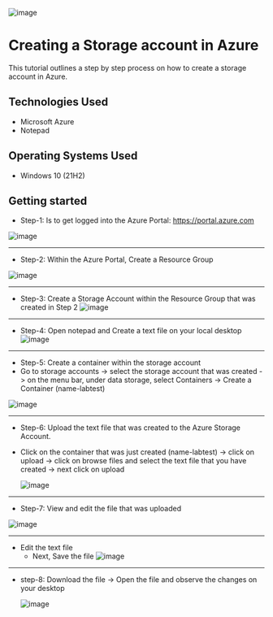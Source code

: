
![image](https://github.com/user-attachments/assets/5c949672-1d5a-4974-b4bd-09f47d85ef3f)



<h1>Creating a Storage account in Azure </h1>
This tutorial outlines a step by step process on how to create a storage account in Azure.<br />






<h2>Technologies Used</h2>

- Microsoft Azure
- Notepad

<h2>Operating Systems Used </h2>

- Windows 10</b> (21H2)



<h2>Getting started</h2>


- Step-1: Is to get logged into the Azure Portal: https://portal.azure.com

![image](https://github.com/user-attachments/assets/f13eab3b-b74c-4737-8870-27c1ef957357)

--------------------


- Step-2: Within the Azure Portal, Create a Resource Group

![image](https://github.com/user-attachments/assets/12816dd4-26d4-4c8c-a5bf-ec9e7ffc574c)



-----------------------


- Step-3: Create a Storage Account within the Resource Group that was created in Step 2
![image](https://github.com/user-attachments/assets/c9f73ce6-978d-4016-8b21-2cce7b75373a)

---------------


- Step-4: Open notepad and Create a text file on your local desktop
![image](https://github.com/user-attachments/assets/f678afea-78f1-4662-80fa-a7222e046cb7)



--------------


- Step-5: Create a container within the storage account
- Go to storage accounts -> select the storage account that was created -> on the menu bar, under data storage, select Containers -> Create a Container (name-labtest)

![image](https://github.com/user-attachments/assets/685b5231-ab29-4e80-920d-db1dfac825e2)



------------

- Step-6: Upload the text file that was created to the Azure Storage Account.
- Click on the container that was just created (name-labtest) -> click on upload -> click on browse files and select the text file that you have created -> next click on upload

  ![image](https://github.com/user-attachments/assets/fa99e8e5-73a9-461c-8bf3-eb21b4321d42)

------------------


- Step-7: View and edit the file that was uploaded

 ![image](https://github.com/user-attachments/assets/0cd4daef-a2e9-4e80-9ebb-074c00c3045f)

 ------------
 
- Edit the text file
  - Next, Save the file 
![image](https://github.com/user-attachments/assets/1f87e32d-df11-4392-a835-bd31b7788096)


------------

- step-8: Download the file -> Open the file and observe the changes on your desktop

  ![image](https://github.com/user-attachments/assets/cce04ebc-1ba3-4c23-83b8-59bbd900bc72)

